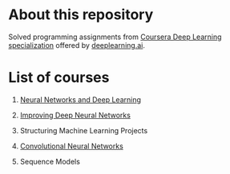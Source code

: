 # About this repository

Solved programming assignments from [Coursera Deep Learning specialization](https://www.coursera.org/specializations/deep-learning) offered by [deeplearning.ai](https://www.deeplearning.ai/).

# List of courses

1. [Neural Networks and Deep Learning](./course-01-neural-networks-deep-learning/)

2. [Improving Deep Neural Networks](./course-02-improving-dnn/)

3. Structuring Machine Learning Projects

4. [Convolutional Neural Networks](./course-04-convolutional-neural-networks/)

5. Sequence Models